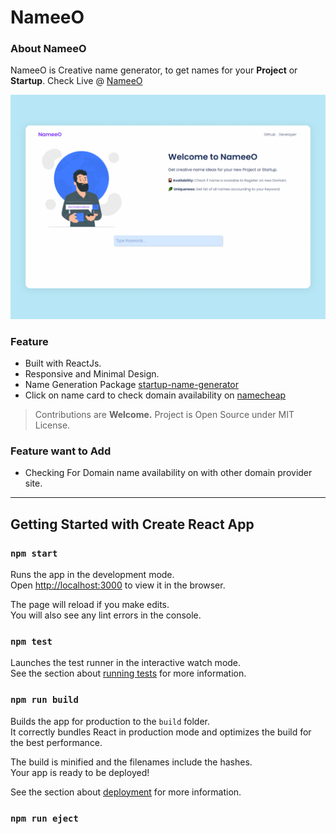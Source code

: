 # NameeO

### About NameeO

NameeO is Creative name generator, to get names for your <b>Project</b> or <b>Startup</b>. 
Check Live @ [NameeO](https://nameeo.netlify.app/)

![template](./template.png)

### Feature
- Built with ReactJs.
- Responsive and Minimal Design.
- Name Generation Package [startup-name-generator](https://github.com/rstacruz/startup-name-generator)
- Click on name card to check domain availability on [namecheap](https://www.namecheap.com/domains/)

> Contributions are <b>Welcome.</b> Project is Open Source under MIT License.

### Feature want to Add
- Checking For Domain name availability on with other domain provider site.


----------------------------------

## Getting Started with Create React App

### `npm start`

Runs the app in the development mode.\
Open [http://localhost:3000](http://localhost:3000) to view it in the browser.

The page will reload if you make edits.\
You will also see any lint errors in the console.

### `npm test`

Launches the test runner in the interactive watch mode.\
See the section about [running tests](https://facebook.github.io/create-react-app/docs/running-tests) for more information.

### `npm run build`

Builds the app for production to the `build` folder.\
It correctly bundles React in production mode and optimizes the build for the best performance.

The build is minified and the filenames include the hashes.\
Your app is ready to be deployed!

See the section about [deployment](https://facebook.github.io/create-react-app/docs/deployment) for more information.

### `npm run eject`


